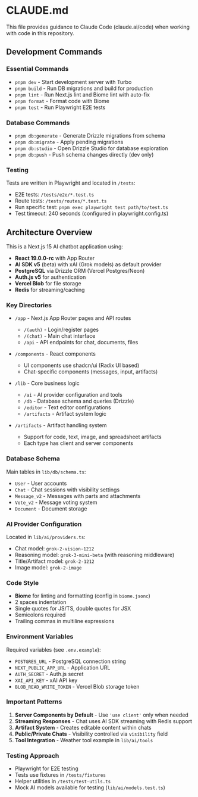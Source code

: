 # CLAUDE.md

This file provides guidance to Claude Code (claude.ai/code) when working with code in this repository.

## Development Commands

### Essential Commands
- `pnpm dev` - Start development server with Turbo
- `pnpm build` - Run DB migrations and build for production
- `pnpm lint` - Run Next.js lint and Biome lint with auto-fix
- `pnpm format` - Format code with Biome
- `pnpm test` - Run Playwright E2E tests

### Database Commands
- `pnpm db:generate` - Generate Drizzle migrations from schema
- `pnpm db:migrate` - Apply pending migrations
- `pnpm db:studio` - Open Drizzle Studio for database exploration
- `pnpm db:push` - Push schema changes directly (dev only)

### Testing
Tests are written in Playwright and located in `/tests`:
- E2E tests: `/tests/e2e/*.test.ts`
- Route tests: `/tests/routes/*.test.ts`
- Run specific test: `pnpm exec playwright test path/to/test.ts`
- Test timeout: 240 seconds (configured in playwright.config.ts)

## Architecture Overview

This is a Next.js 15 AI chatbot application using:
- **React 19.0.0-rc** with App Router
- **AI SDK v5** (beta) with xAI (Grok models) as default provider
- **PostgreSQL** via Drizzle ORM (Vercel Postgres/Neon)
- **Auth.js v5** for authentication
- **Vercel Blob** for file storage
- **Redis** for streaming/caching

### Key Directories

- `/app` - Next.js App Router pages and API routes
  - `/(auth)` - Login/register pages
  - `/(chat)` - Main chat interface
  - `/api` - API endpoints for chat, documents, files
  
- `/components` - React components
  - UI components use shadcn/ui (Radix UI based)
  - Chat-specific components (messages, input, artifacts)
  
- `/lib` - Core business logic
  - `/ai` - AI provider configuration and tools
  - `/db` - Database schema and queries (Drizzle)
  - `/editor` - Text editor configurations
  - `/artifacts` - Artifact system logic

- `/artifacts` - Artifact handling system
  - Support for code, text, image, and spreadsheet artifacts
  - Each type has client and server components

### Database Schema

Main tables in `lib/db/schema.ts`:
- `User` - User accounts
- `Chat` - Chat sessions with visibility settings
- `Message_v2` - Messages with parts and attachments
- `Vote_v2` - Message voting system
- `Document` - Document storage

### AI Provider Configuration

Located in `lib/ai/providers.ts`:
- Chat model: `grok-2-vision-1212`
- Reasoning model: `grok-3-mini-beta` (with reasoning middleware)
- Title/Artifact model: `grok-2-1212`
- Image model: `grok-2-image`

### Code Style

- **Biome** for linting and formatting (config in `biome.jsonc`)
- 2 spaces indentation
- Single quotes for JS/TS, double quotes for JSX
- Semicolons required
- Trailing commas in multiline expressions

### Environment Variables

Required variables (see `.env.example`):
- `POSTGRES_URL` - PostgreSQL connection string
- `NEXT_PUBLIC_APP_URL` - Application URL
- `AUTH_SECRET` - Auth.js secret
- `XAI_API_KEY` - xAI API key
- `BLOB_READ_WRITE_TOKEN` - Vercel Blob storage token

### Important Patterns

1. **Server Components by Default** - Use `'use client'` only when needed
2. **Streaming Responses** - Chat uses AI SDK streaming with Redis support
3. **Artifact System** - Creates editable content within chats
4. **Public/Private Chats** - Visibility controlled via `visibility` field
5. **Tool Integration** - Weather tool example in `lib/ai/tools`

### Testing Approach

- Playwright for E2E testing
- Tests use fixtures in `/tests/fixtures`
- Helper utilities in `/tests/test-utils.ts`
- Mock AI models available for testing (`lib/ai/models.test.ts`)